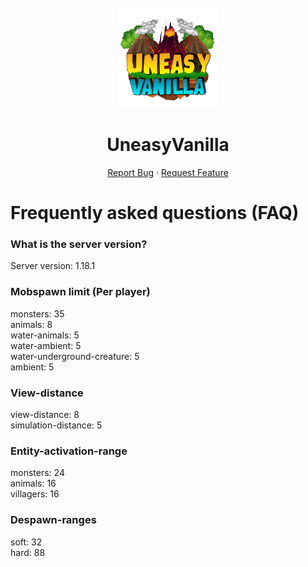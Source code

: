 <!-- PROJECT LOGO -->
<br />
<div align="center">
  <a href="https://github.com/MrEDok/UneasyVanilla">
    <img src="Images/logo.png" alt="Logo" width="160" height="160">
  </a>
  
  <h1 align="center">UneasyVanilla</h1>
  <p align="center">
    <a href="https://github.com/MrEDok/UneasyVanilla/issues/new/choose">Report Bug</a>
    ·
    <a href="https://github.com/MrEDok/UneasyVanilla/issues/new/choose">Request Feature</a>
  </p>
</div>

<h1 align="left">Frequently asked questions (FAQ)</h1>

<h3 align="left">What is the server version?</h3>
Server version: 1.18.1

<h3 align="left">Mobspawn limit (Per player)</h3>
monsters: 35<br>
animals: 8<br>
water-animals: 5<br>
water-ambient: 5<br>
water-underground-creature: 5<br>
ambient: 5<br>

<h3 align="left">View-distance</h3>
view-distance: 8<br>
simulation-distance: 5<br>

<h3 align="left">Entity-activation-range</h3>
monsters: 24<br>
animals: 16<br>
villagers: 16<br>

<h3 align="left">Despawn-ranges</h3>
soft: 32<br>
hard: 88<br>
